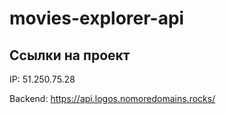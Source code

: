 # movies-explorer-api

## Ссылки на проект

IP: 51.250.75.28

Backend: https://api.logos.nomoredomains.rocks/
